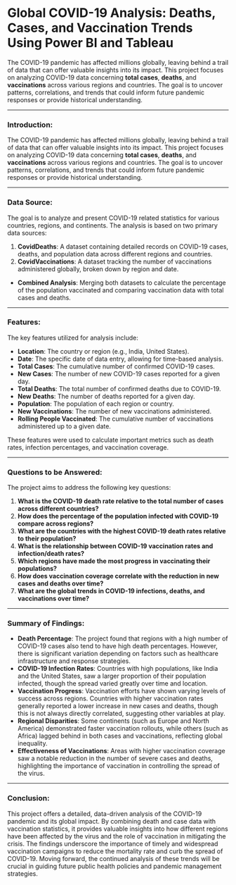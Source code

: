 # Global COVID-19 Analysis: Deaths, Cases, and Vaccination Trends Using Power BI and Tableau

The COVID-19 pandemic has affected millions globally, leaving behind a trail of data that can offer valuable insights into its impact. This project focuses on analyzing COVID-19 data concerning **total cases**, **deaths**, and **vaccinations** across various regions and countries. The goal is to uncover patterns, correlations, and trends that could inform future pandemic responses or provide historical understanding.

---

### **Introduction:**
The COVID-19 pandemic has affected millions globally, leaving behind a trail of data that can offer valuable insights into its impact. This project focuses on analyzing COVID-19 data concerning **total cases**, **deaths**, and **vaccinations** across various regions and countries. The goal is to uncover patterns, correlations, and trends that could inform future pandemic responses or provide historical understanding.

---

### **Data Source:**
The goal is to analyze and present COVID-19 related statistics for various countries, regions, and continents. 
The analysis is based on two primary data sources:
1. **CovidDeaths**: A dataset containing detailed records on COVID-19 cases, deaths, and population data across different regions and countries.
2. **CovidVaccinations**: A dataset tracking the number of vaccinations administered globally, broken down by region and date.
- **Combined Analysis**: Merging both datasets to calculate the percentage of the population vaccinated and comparing vaccination data with total cases and deaths.

---

### **Features:**
The key features utilized for analysis include:
- **Location**: The country or region (e.g., India, United States).
- **Date**: The specific date of data entry, allowing for time-based analysis.
- **Total Cases**: The cumulative number of confirmed COVID-19 cases.
- **New Cases**: The number of new COVID-19 cases reported for a given day.
- **Total Deaths**: The total number of confirmed deaths due to COVID-19.
- **New Deaths**: The number of deaths reported for a given day.
- **Population**: The population of each region or country.
- **New Vaccinations**: The number of new vaccinations administered.
- **Rolling People Vaccinated**: The cumulative number of vaccinations administered up to a given date.

These features were used to calculate important metrics such as death rates, infection percentages, and vaccination coverage.

---

### **Questions to be Answered:**
The project aims to address the following key questions:
1. **What is the COVID-19 death rate relative to the total number of cases across different countries?**
2. **How does the percentage of the population infected with COVID-19 compare across regions?**
3. **What are the countries with the highest COVID-19 death rates relative to their population?**
4. **What is the relationship between COVID-19 vaccination rates and infection/death rates?**
5. **Which regions have made the most progress in vaccinating their populations?**
6. **How does vaccination coverage correlate with the reduction in new cases and deaths over time?**
7. **What are the global trends in COVID-19 infections, deaths, and vaccinations over time?**

---

### **Summary of Findings:**
- **Death Percentage**: The project found that regions with a high number of COVID-19 cases also tend to have high death percentages. However, there is significant variation depending on factors such as healthcare infrastructure and response strategies.
- **COVID-19 Infection Rates**: Countries with high populations, like India and the United States, saw a larger proportion of their population infected, though the spread varied greatly over time and location.
- **Vaccination Progress**: Vaccination efforts have shown varying levels of success across regions. Countries with higher vaccination rates generally reported a lower increase in new cases and deaths, though this is not always directly correlated, suggesting other variables at play.
- **Regional Disparities**: Some continents (such as Europe and North America) demonstrated faster vaccination rollouts, while others (such as Africa) lagged behind in both cases and vaccinations, reflecting global inequality.
- **Effectiveness of Vaccinations**: Areas with higher vaccination coverage saw a notable reduction in the number of severe cases and deaths, highlighting the importance of vaccination in controlling the spread of the virus.

---

### **Conclusion:**
This project offers a detailed, data-driven analysis of the COVID-19 pandemic and its global impact. By combining death and case data with vaccination statistics, it provides valuable insights into how different regions have been affected by the virus and the role of vaccination in mitigating the crisis. The findings underscore the importance of timely and widespread vaccination campaigns to reduce the mortality rate and curb the spread of COVID-19. Moving forward, the continued analysis of these trends will be crucial in guiding future public health policies and pandemic management strategies.

